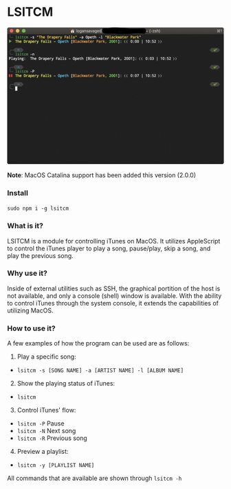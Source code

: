 # LSITCM

![Terminal.app Demo of lsitcm](site_assets/images/cover-photo.png)

**Note**: MacOS Catalina support has been added this version (2.0.0)

### Install

`sudo npm i -g lsitcm`

### What is it?

LSITCM is a module for controlling iTunes on MacOS. It utilizes AppleScript to control the iTunes player to play a song, pause/play, skip a song, and play the previous song.

### Why use it?

Inside of external utilities such as SSH, the graphical portition of the host is not available, and only a console (shell) window is available. With the ability to control iTunes through the system console, it extends the capabilities of utilizing MacOS.

### How to use it?

A few examples of how the program can be used are as follows:
1. Play a specific song:
  - `lsitcm -s [SONG NAME] -a [ARTIST NAME] -l [ALBUM NAME]`
2. Show the playing status of iTunes:
  - `lsitcm`
3. Control iTunes' flow:
  - `lsitcm -P` Pause
  - `lsitcm -N` Next song
  - `lsitcm -R` Previous song
4. Preview a playlist:
  - `lsitcm -y [PLAYLIST NAME]`

All commands that are available are shown through `lsitcm -h`
